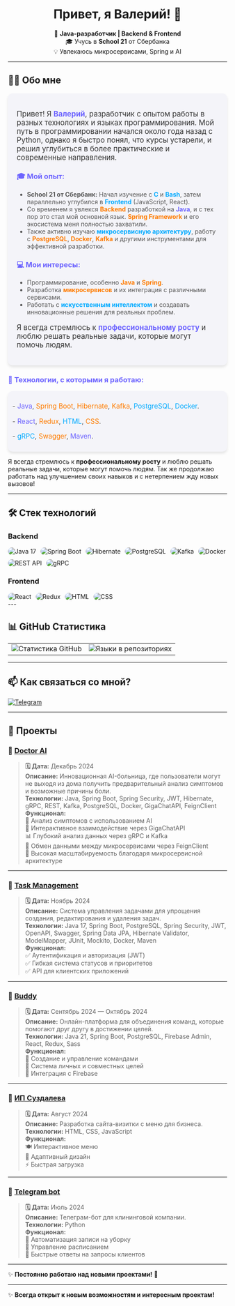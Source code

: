 <h1 align="center">Привет, я Валерий! 👋</h1>

<p align="center">
  🚀 <strong>Java-разработчик | Backend & Frontend</strong>  
  <br>🎓 Учусь в <strong>School 21</strong> от Сбербанка  
  <br>💡 Увлекаюсь микросервисами, Spring и AI  
</p>

---

## 👨‍💻 Обо мне

<div style="background-color: #f4f4f9; padding: 20px; border-radius: 10px; box-shadow: 0 4px 6px rgba(0, 0, 0, 0.1);">
  <p style="font-size: 1.2em; color: #333;">Привет! Я <strong style="color: #6c63ff;">Валерий</strong>, разработчик с опытом работы в разных технологиях и языках программирования. Мой путь в программировании начался около года назад с Python, однако я быстро понял, что курсы устарели, и решил углубиться в более практические и современные направления.</p>

  <h3 style="color: #6c63ff;">🎓 Мой опыт:</h3>
  <ul style="color: #555;">
    <li><strong>School 21 от Сбербанк:</strong> Начал изучение с <strong style="color: #00aaff;">C</strong> и <strong style="color: #00aaff;">Bash</strong>, затем параллельно углубился в <strong style="color: #00aaff;">Frontend</strong> (JavaScript, React).</li>
    <li>Со временем я увлекся <strong style="color: #ff7b00;">Backend</strong> разработкой на <strong style="color: #6c63ff;">Java</strong>, и с тех пор это стал мой основной язык. <strong style="color: #ff7b00;">Spring Framework</strong> и его экосистема меня полностью захватили.</li>
    <li>Также активно изучаю <strong style="color: #00aaff;">микросервисную архитектуру</strong>, работу с <strong style="color: #ff7b00;">PostgreSQL</strong>, <strong style="color: #ff7b00;">Docker</strong>, <strong style="color: #ff7b00;">Kafka</strong> и другими инструментами для эффективной разработки.</li>
  </ul>

  <h3 style="color: #6c63ff;">💻 Мои интересы:</h3>
  <ul style="color: #555;">
    <li>Программирование, особенно <strong style="color: #ff7b00;">Java</strong> и <strong style="color: #ff7b00;">Spring</strong>.</li>
    <li>Разработка <strong style="color: #ff7b00;">микросервисов</strong> и их интеграция с различными сервисами.</li>
    <li>Работать с <strong style="color: #00aaff;">искусственным интеллектом</strong> и создавать инновационные решения для реальных проблем.</li>
  </ul>

  <p style="font-size: 1.2em; color: #333;">Я всегда стремлюсь к <strong style="color: #6c63ff;">профессиональному росту</strong> и люблю решать реальные задачи, которые могут помочь людям.</p>
</div>

<h3 style="color: #6c63ff;">🚀 Технологии, с которыми я работаю:</h3>
<div style="background-color: #f4f4f9; padding: 10px; border-radius: 10px; box-shadow: 0 4px 6px rgba(0, 0, 0, 0.1);">
  <p style="color: #555; font-size: 1.1em;">- <span style="color: #6c63ff;">Java</span>, <span style="color: #ff7b00;">Spring Boot</span>, <span style="color: #ff7b00;">Hibernate</span>, <span style="color: #ff7b00;">Kafka</span>, <span style="color: #00aaff;">PostgreSQL</span>, <span style="color: #00aaff;">Docker</span>.</p>
  <p style="color: #555; font-size: 1.1em;">- <span style="color: #6c63ff;">React</span>, <span style="color: #ff7b00;">Redux</span>, <span style="color: #00aaff;">HTML</span>, <span style="color: #ff7b00;">CSS</span>.</p>
  <p style="color: #555; font-size: 1.1em;">- <span style="color: #00aaff;">gRPC</span>, <span style="color: #ff7b00;">Swagger</span>, <span style="color: #6c63ff;">Maven</span>.</p>
</div>

Я всегда стремлюсь к **профессиональному росту** и люблю решать реальные задачи, которые могут помочь людям.
Так же продолжаю работать над улучшением своих навыков и с нетерпением жду новых вызовов! 

---

## 🛠️ Стек технологий  

### Backend  
<div style="display: flex; flex-wrap: wrap; gap: 10px;">
  <img src="https://img.shields.io/badge/Java-21-blue?style=flat&logo=java&logoColor=white" alt="Java 17" style="border-radius: 10px;">
  <img src="https://img.shields.io/badge/Spring%20Boot-3.4-green?style=flat&logo=springboot&logoColor=white" alt="Spring Boot" style="border-radius: 10px;">
  <img src="https://img.shields.io/badge/Hibernate-5.6-59666C?style=flat&logo=hibernate&logoColor=white" alt="Hibernate" style="border-radius: 10px;">
  <img src="https://img.shields.io/badge/PostgreSQL-14-336791?style=flat&logo=postgresql&logoColor=white" alt="PostgreSQL" style="border-radius: 10px;">
  <img src="https://img.shields.io/badge/Kafka-2.8-231F20?style=flat&logo=apachekafka&logoColor=white" alt="Kafka" style="border-radius: 10px;">
  <img src="https://img.shields.io/badge/Docker-20-2496ED?style=flat&logo=docker&logoColor=white" alt="Docker" style="border-radius: 10px;">
  <img src="https://img.shields.io/badge/REST-API-25D366?style=flat&logo=api&logoColor=white" alt="REST API" style="border-radius: 10px;">
  <img src="https://img.shields.io/badge/gRPC-5F2E7B?style=flat&logo=grpc&logoColor=white" alt="gRPC" style="border-radius: 10px;">
</div>

### Frontend  
<div style="display: flex; flex-wrap: wrap; gap: 10px;">
  <img src="https://img.shields.io/badge/React-17-61DAFB?style=flat&logo=react&logoColor=white" alt="React" style="border-radius: 10px;">
  <img src="https://img.shields.io/badge/Redux-764ABC?style=flat&logo=redux&logoColor=white" alt="Redux" style="border-radius: 10px;">
  <img src="https://img.shields.io/badge/HTML-5-E34F26?style=flat&logo=html5&logoColor=white" alt="HTML" style="border-radius: 10px;">
  <img src="https://img.shields.io/badge/CSS-3-1572B6?style=flat&logo=css3&logoColor=white" alt="CSS" style="border-radius: 10px;">
</div>
---

## 📊 GitHub Статистика    

<table>
  <tr>
    <td align="center" valign="middle">
      <img src="https://github-readme-stats.vercel.app/api?username=ellieene&show_icons=true&theme=tokyonight" alt="Статистика GitHub">
    </td>
    <td align="center" valign="middle">
      <img src="https://github-readme-stats.vercel.app/api/top-langs/?username=ellieene&layout=compact&theme=tokyonight" alt="Языки в репозиториях">
    </td>
  </tr>
</table>

---

## 📫 Как связаться со мной?  
[![Telegram](https://img.shields.io/badge/Telegram-2CA5E0?style=for-the-badge&logo=telegram&logoColor=white)](https://t.me/ellieene)  
 

---

## 🚀 Проекты  


### 📌 [Doctor AI](ссылка)  
> **🗓️ Дата:** Декабрь 2024  
> **Описание:** Инновационная AI-больница, где пользователи могут не выходя из дома получить предварительный анализ симптомов и возможные причины боли.  
> **Технологии:** Java, Spring Boot, Spring Security, JWT, Hibernate, gRPC, REST, Kafka, PostgreSQL, Docker, GigaChatAPI, FeignClient  
> **Функционал:**  
> 🏥 Анализ симптомов с использованием AI  
> 🤖 Интерактивное взаимодействие через GigaChatAPI  
> 📊 Глубокий анализ данных через gRPC и Kafka  
> 🔄 Обмен данными между микросервисами через FeignClient  
> 🔹 Высокая масштабируемость благодаря микросервисной архитектуре  

---

### 📌 [Task Management](ссылка)  
> **🗓️ Дата:** Ноябрь 2024  
> **Описание:** Система управления задачами для упрощения создания, редактирования и удаления задач.  
> **Технологии:** Java 17, Spring Boot, PostgreSQL, Spring Security, JWT, OpenAPI, Swagger, Spring Data JPA, Hibernate Validator, ModelMapper, JUnit, Mockito, Docker, Maven  
> **Функционал:**  
> ✅ Аутентификация и авторизация (JWT)  
> ✅ Гибкая система статусов и приоритетов  
> ✅ API для клиентских приложений  

---

### 📌 [Buddy](ссылка)  
> **🗓️ Дата:** Сентябрь 2024 — Октябрь 2024  
> **Описание:** Онлайн-платформа для объединения команд, которые помогают друг другу в достижении целей.  
> **Технологии:** Java 21, Spring Boot, PostgreSQL, Firebase Admin, React, Redux, Sass  
> **Функционал:**  
> 🔹 Создание и управление командами  
> 🔹 Система личных и совместных целей  
> 🔹 Интеграция с Firebase  

---

### 📌 [ИП Суздалева](ссылка)  
> **🗓️ Дата:** Август 2024  
> **Описание:** Разработка сайта-визитки с меню для бизнеса.  
> **Технологии:** HTML, CSS, JavaScript  
> **Функционал:**  
> 🍽️ Интерактивное меню  
> 📱 Адаптивный дизайн  
> ⚡ Быстрая загрузка  

---

### 📌 [Telegram bot](ссылка)  
> **🗓️ Дата:** Июль 2024  
> **Описание:** Телеграм-бот для клининговой компании.  
> **Технологии:** Python  
> **Функционал:**  
> 🧹 Автоматизация записи на уборку  
> 📅 Управление расписанием  
> 💬 Быстрые ответы на запросы клиентов  

---


✨ **Постоянно работаю над новыми проектами!** 🚀  

---

✨ **Всегда открыт к новым возможностям и интересным проектам!**  
